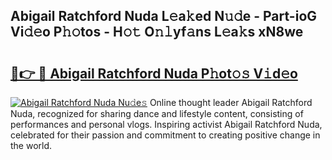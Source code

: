 ## Abigail Ratchford Nuda L𝚎a𝚔ed N𝚞𝚍e - Part-ioG Vi𝚍𝚎o P𝚑𝚘tos - H𝚘𝚝 O𝚗𝚕yf𝚊ns L𝚎a𝚔s xN8we

# <h2><a href="http://kf3c74s.oniu.top/?m=Abigail+Ratchford+Nuda">🔗👉 🔴 Abigail Ratchford Nuda P𝚑ot𝚘𝚜 V𝚒d𝚎o</a></h2>

[![Abigail Ratchford Nuda Nu𝚍e𝚜](https://i.imgur.com/0qMVB7G.gif)](http://kf3c74s.oniu.top/?m=Abigail+Ratchford+Nuda)
Online thought leader Abigail Ratchford Nuda, recognized for sharing dance and lifestyle content, consisting of performances and personal vlogs. Inspiring activist Abigail Ratchford Nuda, celebrated for their passion and commitment to creating positive change in the world.  
